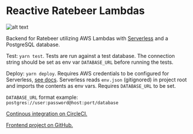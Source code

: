 # Reactive Ratebeer Lambdas

![alt text](https://circleci.com/gh/topisark/reactive-ratebeer-lambdas.png?&style=shield "CircleCI status")

Backend for Ratebeer utilizing AWS Lambdas with [Serverless](https://github.com/serverless/serverless) and a PostgreSQL database.

Test: `yarn test`. Tests are run against a test database. The connection string should be set as env var `DATABASE_URL` before running the tests.

Deploy: `yarn deploy`. Requires AWS credentials to be configured for Serverless, [see docs](https://serverless.com/framework/docs/providers/aws/guide/credentials/). Serverless reads `env.json` (gitignored) in project root and imports the contents as env vars. Requires `DATABASE_URL` to be set.

`DATABASE_URL` format example: `postgres://user:password@host:port/database`

[Continous integration on CircleCI.](https://circleci.com/gh/topisark/reactive-ratebeer-lambdas)

[Frontend project on GitHub.](https://github.com/topisark/reactive-ratebeer)
